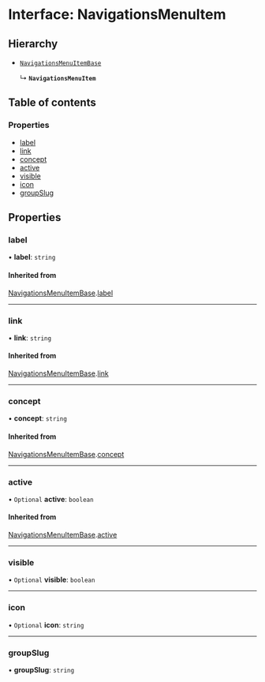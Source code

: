 # Interface: NavigationsMenuItem

## Hierarchy

- [`NavigationsMenuItemBase`](NavigationsMenuItemBase.md)

  ↳ **`NavigationsMenuItem`**

## Table of contents

### Properties

- [label](NavigationsMenuItem.md#label)
- [link](NavigationsMenuItem.md#link)
- [concept](NavigationsMenuItem.md#concept)
- [active](NavigationsMenuItem.md#active)
- [visible](NavigationsMenuItem.md#visible)
- [icon](NavigationsMenuItem.md#icon)
- [groupSlug](NavigationsMenuItem.md#groupslug)

## Properties

### label

• **label**: `string`

#### Inherited from

[NavigationsMenuItemBase](NavigationsMenuItemBase.md).[label](NavigationsMenuItemBase.md#label)

___

### link

• **link**: `string`

#### Inherited from

[NavigationsMenuItemBase](NavigationsMenuItemBase.md).[link](NavigationsMenuItemBase.md#link)

___

### concept

• **concept**: `string`

#### Inherited from

[NavigationsMenuItemBase](NavigationsMenuItemBase.md).[concept](NavigationsMenuItemBase.md#concept)

___

### active

• `Optional` **active**: `boolean`

#### Inherited from

[NavigationsMenuItemBase](NavigationsMenuItemBase.md).[active](NavigationsMenuItemBase.md#active)

___

### visible

• `Optional` **visible**: `boolean`

___

### icon

• `Optional` **icon**: `string`

___

### groupSlug

• **groupSlug**: `string`
